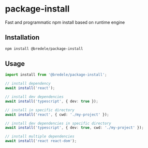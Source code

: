 # package-install

Fast and programmatic npm install based on runtime engine

## Installation

```sh
npm install @bredele/package-install
```

## Usage

```ts
import install from '@bredele/package-install';

// install dependency
await install('react');

// install dev dependencies
await install('typescript', { dev: true });

// install in specific directory
await install('react', { cwd: './my-project' });

// install dev dependencies in specific directory
await install('typescript', { dev: true, cwd: './my-project' });

// install multiple dependencies
await install('react react-dom');
```
